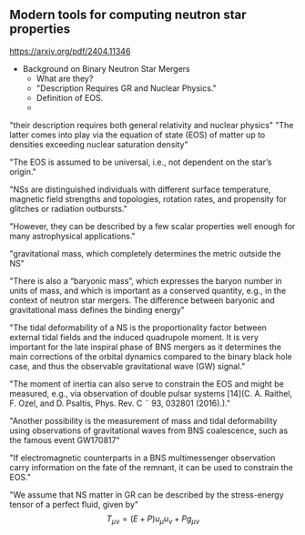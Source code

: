 ## Modern tools for computing neutron star properties
https://arxiv.org/pdf/2404.11346


 - Background on Binary Neutron Star Mergers
	 - What are they?
	 - "Description Requires GR and Nuclear Physics."
	 - Definition of EOS.
	 - 





"their description requires both general relativity and nuclear physics"
"The latter comes into play via the equation of state (EOS) of matter up to densities exceeding nuclear saturation density"

"The EOS is assumed to be universal, i.e., not dependent on the star’s origin."

"NSs are distinguished individuals with different surface temperature, magnetic field strengths and topologies, rotation rates, and propensity for glitches or radiation outbursts."

"However, they can be described by a few scalar properties well enough for many astrophysical applications."

"gravitational mass, which completely determines the metric outside the NS"

"There is also a “baryonic mass”, which expresses the baryon number in units of mass, and which is important as a conserved quantity, e.g., in the context of neutron star mergers. The difference between baryonic and gravitational mass defines the binding energy"

"The tidal deformability of a NS is the proportionality factor between external tidal fields and the induced quadrupole moment. It is very important for the late inspiral phase of BNS mergers as it determines the main corrections of the orbital dynamics compared to the binary black hole case, and thus the observable gravitational wave (GW) signal."


"The moment of inertia can also serve to constrain the EOS and might be measured, e.g., via observation of double pulsar systems [14](C. A. Raithel, F. Ozel, and D. Psaltis, Phys. Rev. C ¨ 93, 032801 (2016).)."

"Another possibility is the measurement of mass and tidal deformability using observations of gravitational waves from BNS coalescence, such as the famous event GW170817"

"If electromagnetic counterparts in a BNS multimessenger observation carry information on the fate of the remnant, it can be used to constrain the EOS."


"We assume that NS matter in GR can be described by the stress-energy tensor of a perfect fluid, given by"
$$T_{\mu\nu}=(E+P)u_\mu u_\nu + Pg_{\mu\nu}$$


